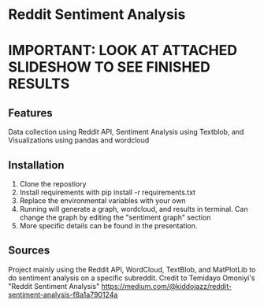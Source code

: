 # Reddit Sentiment Analysis
# IMPORTANT: LOOK AT ATTACHED SLIDESHOW TO SEE FINISHED RESULTS

## Features
Data collection using Reddit API, Sentiment Analysis using Textblob, and Visualizations using pandas and wordcloud

## Installation
1. Clone the repostiory
2. Install requirements with pip install -r requirements.txt
3. Replace the environmental variables with your own 
4. Running will generate a graph, wordcloud, and results in terminal. Can change the graph by editing the "sentiment graph" section
5. More specific details can be found in the presentation.



## Sources

Project mainly using the Reddit API, WordCloud, TextBlob, and MatPlotLib to do sentiment analysis on a specific subreddit. Credit to Temidayo Omoniyi's "Reddit Sentiment Analysis" https://medium.com/@kiddojazz/reddit-sentiment-analysis-f8a1a790124a

